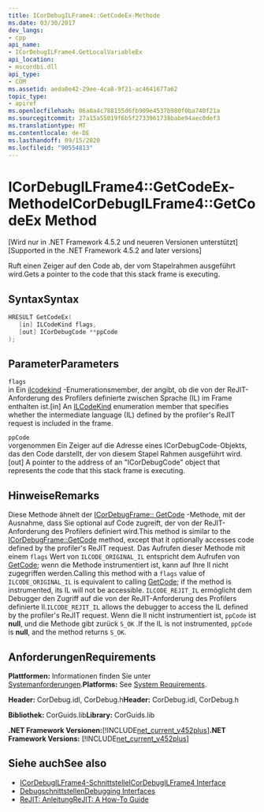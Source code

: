 ```yaml
---
title: ICorDebugILFrame4::GetCodeEx-Methode
ms.date: 03/30/2017
dev_langs:
- cpp
api_name:
- ICorDebugILFrame4.GetLocalVariableEx
api_location:
- mscordbi.dll
api_type:
- COM
ms.assetid: aeda0e42-29ee-4ca8-9f21-ac4641677a62
topic_type:
- apiref
ms.openlocfilehash: 06a0a4c788155d6fb909e4537b980f0ba740f21a
ms.sourcegitcommit: 27a15a55019f6b5f2733961738babe94aec0def3
ms.translationtype: MT
ms.contentlocale: de-DE
ms.lasthandoff: 09/15/2020
ms.locfileid: "90554813"
---
```

# <a name="icordebugilframe4getcodeex-method"></a><span data-ttu-id="f6b5b-102">ICorDebugILFrame4::GetCodeEx-Methode</span><span class="sxs-lookup"><span data-stu-id="f6b5b-102">ICorDebugILFrame4::GetCodeEx Method</span></span>
<span data-ttu-id="f6b5b-103">[Wird nur in .NET Framework 4.5.2 und neueren Versionen unterstützt]</span><span class="sxs-lookup"><span data-stu-id="f6b5b-103">[Supported in the .NET Framework 4.5.2 and later versions]</span></span>  
  
 <span data-ttu-id="f6b5b-104">Ruft einen Zeiger auf den Code ab, der vom Stapelrahmen ausgeführt wird.</span><span class="sxs-lookup"><span data-stu-id="f6b5b-104">Gets a pointer to the code that this stack frame is executing.</span></span>  
  
## <a name="syntax"></a><span data-ttu-id="f6b5b-105">Syntax</span><span class="sxs-lookup"><span data-stu-id="f6b5b-105">Syntax</span></span>  
  
```cpp
HRESULT GetCodeEx(  
   [in] ILCodeKind flags,
   [out] ICorDebugCode **ppCode  
);  
```  
  
## <a name="parameters"></a><span data-ttu-id="f6b5b-106">Parameter</span><span class="sxs-lookup"><span data-stu-id="f6b5b-106">Parameters</span></span>  
 `flags`  
 <span data-ttu-id="f6b5b-107">in Ein [ilcodekind](ilcodekind-enumeration.md) -Enumerationsmember, der angibt, ob die von der ReJIT-Anforderung des Profilers definierte zwischen Sprache (IL) im Frame enthalten ist.</span><span class="sxs-lookup"><span data-stu-id="f6b5b-107">[in] An [ILCodeKind](ilcodekind-enumeration.md) enumeration member that specifies whether the intermediate language (IL) defined by the profiler's ReJIT request is included in the frame.</span></span>  
  
 `ppCode`  
 <span data-ttu-id="f6b5b-108">vorgenommen Ein Zeiger auf die Adresse eines ICorDebugCode-Objekts, das den Code darstellt, der von diesem Stapel Rahmen ausgeführt wird.</span><span class="sxs-lookup"><span data-stu-id="f6b5b-108">[out] A pointer to the address of an "ICorDebugCode" object that represents the code that this stack frame is executing.</span></span>  
  
## <a name="remarks"></a><span data-ttu-id="f6b5b-109">Hinweise</span><span class="sxs-lookup"><span data-stu-id="f6b5b-109">Remarks</span></span>  
 <span data-ttu-id="f6b5b-110">Diese Methode ähnelt der [ICorDebugFrame:: GetCode](icordebugframe-getcode-method.md) -Methode, mit der Ausnahme, dass Sie optional auf Code zugreift, der von der ReJIT-Anforderung des Profilers definiert wird.</span><span class="sxs-lookup"><span data-stu-id="f6b5b-110">This method is similar to the [ICorDebugFrame::GetCode](icordebugframe-getcode-method.md) method, except that it optionally accesses code defined by the profiler's ReJIT request.</span></span> <span data-ttu-id="f6b5b-111">Das Aufrufen dieser Methode mit einem `flags` Wert von `ILCODE_ORIGINAL_IL` entspricht dem Aufrufen von [GetCode](icordebugframe-getcode-method.md); wenn die Methode instrumentiert ist, kann auf Ihre Il nicht zugegriffen werden.</span><span class="sxs-lookup"><span data-stu-id="f6b5b-111">Calling this method with a `flags` value of `ILCODE_ORIGINAL_IL` is equivalent to calling [GetCode](icordebugframe-getcode-method.md); if the method is instrumented, its IL will not be accessible.</span></span> <span data-ttu-id="f6b5b-112">`ILCODE_REJIT_IL` ermöglicht dem Debugger den Zugriff auf die von der ReJIT-Anforderung des Profilers definierte Il.</span><span class="sxs-lookup"><span data-stu-id="f6b5b-112">`ILCODE_REJIT_IL` allows the debugger to access the IL defined by the profiler's ReJIT request.</span></span> <span data-ttu-id="f6b5b-113">Wenn die Il nicht instrumentiert ist, `ppCode` ist **null**, und die Methode gibt zurück `S_OK` .</span><span class="sxs-lookup"><span data-stu-id="f6b5b-113">If the IL is not instrumented, `ppCode` is **null**, and the method returns `S_OK`.</span></span>  
  
## <a name="requirements"></a><span data-ttu-id="f6b5b-114">Anforderungen</span><span class="sxs-lookup"><span data-stu-id="f6b5b-114">Requirements</span></span>  
 <span data-ttu-id="f6b5b-115">**Plattformen:** Informationen finden Sie unter [Systemanforderungen](../../get-started/system-requirements.md).</span><span class="sxs-lookup"><span data-stu-id="f6b5b-115">**Platforms:** See [System Requirements](../../get-started/system-requirements.md).</span></span>  
  
 <span data-ttu-id="f6b5b-116">**Header:** CorDebug.idl, CorDebug.h</span><span class="sxs-lookup"><span data-stu-id="f6b5b-116">**Header:** CorDebug.idl, CorDebug.h</span></span>  
  
 <span data-ttu-id="f6b5b-117">**Bibliothek:** CorGuids.lib</span><span class="sxs-lookup"><span data-stu-id="f6b5b-117">**Library:** CorGuids.lib</span></span>  
  
 <span data-ttu-id="f6b5b-118">**.NET Framework Versionen:**[!INCLUDE[net_current_v452plus](../../../../includes/net-current-v452plus-md.md)]</span><span class="sxs-lookup"><span data-stu-id="f6b5b-118">**.NET Framework Versions:** [!INCLUDE[net_current_v452plus](../../../../includes/net-current-v452plus-md.md)]</span></span>  
  
## <a name="see-also"></a><span data-ttu-id="f6b5b-119">Siehe auch</span><span class="sxs-lookup"><span data-stu-id="f6b5b-119">See also</span></span>

- [<span data-ttu-id="f6b5b-120">ICorDebugILFrame4-Schnittstelle</span><span class="sxs-lookup"><span data-stu-id="f6b5b-120">ICorDebugILFrame4 Interface</span></span>](icordebugilframe4-interface.md)
- [<span data-ttu-id="f6b5b-121">Debugschnittstellen</span><span class="sxs-lookup"><span data-stu-id="f6b5b-121">Debugging Interfaces</span></span>](debugging-interfaces.md)
- [<span data-ttu-id="f6b5b-122">ReJIT: Anleitung</span><span class="sxs-lookup"><span data-stu-id="f6b5b-122">ReJIT: A How-To Guide</span></span>](/archive/blogs/davbr/rejit-a-how-to-guide)
